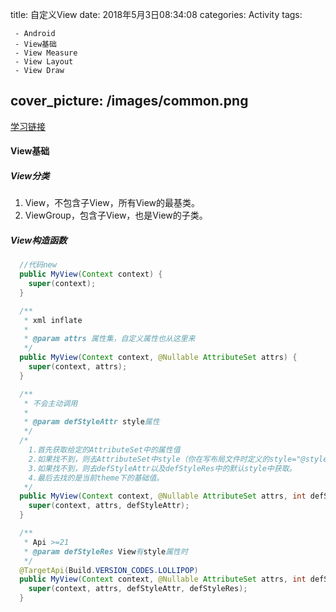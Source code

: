 title:  自定义View
date: 2018年5月3日08:34:08
categories: Activity
tags: 

	 - Android
	 - View基础
	 - View Measure
	 - View Layout
	 - View Draw
cover_picture: /images/common.png
---

[学习链接](https://www.jianshu.com/p/146e5cec4863)

#### View基础

##### View分类

1. View，不包含子View，所有View的最基类。
2. ViewGroup，包含子View，也是View的子类。

##### View构造函数

```java
  //代码new
  public MyView(Context context) {
    super(context);
  }

  /**
   * xml inflate
   *
   * @param attrs 属性集，自定义属性也从这里来
   */
  public MyView(Context context, @Nullable AttributeSet attrs) {
    super(context, attrs);
  }

  /**
   * 不会主动调用
   *
   * @param defStyleAttr style属性
   */
  /*
    1.首先获取给定的AttributeSet中的属性值
    2.如果找不到，则去AttributeSet中style（你在写布局文件时定义的style="@style/xxxx"）指定的资源获取
    3.如果找不到，则去defStyleAttr以及defStyleRes中的默认style中获取。
    4.最后去找的是当前theme下的基础值。
   */
  public MyView(Context context, @Nullable AttributeSet attrs, int defStyleAttr) {
    super(context, attrs, defStyleAttr);
  }

  /**
   * Api >=21
   * @param defStyleRes View有style属性时
   */
  @TargetApi(Build.VERSION_CODES.LOLLIPOP)
  public MyView(Context context, @Nullable AttributeSet attrs, int defStyleAttr, int defStyleRes) {
    super(context, attrs, defStyleAttr, defStyleRes);
  }
```

